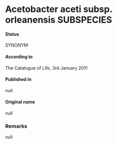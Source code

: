 # Acetobacter aceti subsp. orleanensis SUBSPECIES

#### Status
SYNONYM

#### According to
The Catalogue of Life, 3rd January 2011

#### Published in
null

#### Original name
null

### Remarks
null